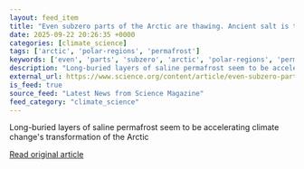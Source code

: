 ```yaml
---
layout: feed_item
title: "Even subzero parts of the Arctic are thawing. Ancient salt is the culprit"
date: 2025-09-22 20:26:35 +0000
categories: [climate_science]
tags: ['arctic', 'polar-regions', 'permafrost']
keywords: ['even', 'parts', 'subzero', 'arctic', 'polar-regions', 'permafrost']
description: "Long-buried layers of saline permafrost seem to be accelerating climate change's transformation of the Arctic"
external_url: https://www.science.org/content/article/even-subzero-parts-arctic-are-thawing-ancient-salt-culprit
is_feed: true
source_feed: "Latest News from Science Magazine"
feed_category: "climate_science"
---
```


Long-buried layers of saline permafrost seem to be accelerating climate change's transformation of the Arctic

[Read original article](https://www.science.org/content/article/even-subzero-parts-arctic-are-thawing-ancient-salt-culprit)

